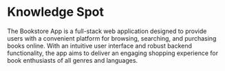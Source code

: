 # Knowledge Spot

The Bookstore App is a full-stack web application designed to provide users with a convenient platform for browsing, searching, and purchasing books online. With an intuitive user interface and robust backend functionality, the app aims to deliver an engaging shopping experience for book enthusiasts of all genres and languages.
